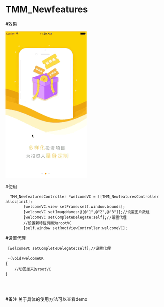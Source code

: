 # TMM_Newfeatures

#效果

![img](https://github.com/MethodName/TMM_Newfeatures/blob/master/2016-05-19%2011_43_22.gif)



#使用
```objc
  TMM_NewfeaturesController *welcomeVC = [[TMM_NewfeaturesController alloc]init];
        [welcomeVC.view setFrame:self.window.bounds];
        [welcomeVC setImageNames:@[@"1",@"2",@"3"]];//设置图片数组
        [welcomeVC setCompleteDelegate:self];//设置代理
        //设置新特性页面为rootVC
        [self.window setRootViewController:welcomeVC];

```

#设置代理
```objc
 [welcomeVC setCompleteDelegate:self];//设置代理
 
 -(void)welcomeOK
{
    //切回原来的rootVC
}

 
 
```

#备注
关于具体的使用方法可以查看demo





